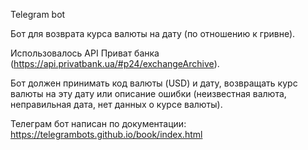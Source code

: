 Telegram bot

Бот для возврата курса валюты на дату (по отношению к гривне).

Использовалось API Приват банка (https://api.privatbank.ua/#p24/exchangeArchive).

Бот должен принимать код валюты (USD) и дату, 
возвращать курс валюты на эту дату или описание ошибки 
(неизвестная валюта, неправильная дата, нет данных о курсе валюты).

Телеграм бот написан по документации: https://telegrambots.github.io/book/index.html
